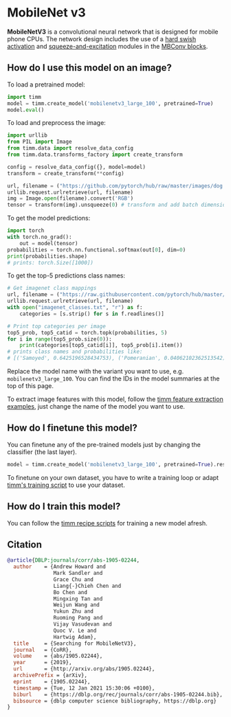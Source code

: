 # MobileNet v3

**MobileNetV3** is a convolutional neural network that is designed for mobile phone CPUs. The network design includes the use of a [hard swish activation](https://paperswithcode.com/method/hard-swish) and [squeeze-and-excitation](https://paperswithcode.com/method/squeeze-and-excitation-block) modules in the [MBConv blocks](https://paperswithcode.com/method/inverted-residual-block).

## How do I use this model on an image?
To load a pretrained model:

```python
import timm
model = timm.create_model('mobilenetv3_large_100', pretrained=True)
model.eval()
```

To load and preprocess the image:
```python 
import urllib
from PIL import Image
from timm.data import resolve_data_config
from timm.data.transforms_factory import create_transform

config = resolve_data_config({}, model=model)
transform = create_transform(**config)

url, filename = ("https://github.com/pytorch/hub/raw/master/images/dog.jpg", "dog.jpg")
urllib.request.urlretrieve(url, filename)
img = Image.open(filename).convert('RGB')
tensor = transform(img).unsqueeze(0) # transform and add batch dimension
```

To get the model predictions:
```python
import torch
with torch.no_grad():
    out = model(tensor)
probabilities = torch.nn.functional.softmax(out[0], dim=0)
print(probabilities.shape)
# prints: torch.Size([1000])
```

To get the top-5 predictions class names:
```python
# Get imagenet class mappings
url, filename = ("https://raw.githubusercontent.com/pytorch/hub/master/imagenet_classes.txt", "imagenet_classes.txt")
urllib.request.urlretrieve(url, filename) 
with open("imagenet_classes.txt", "r") as f:
    categories = [s.strip() for s in f.readlines()]

# Print top categories per image
top5_prob, top5_catid = torch.topk(probabilities, 5)
for i in range(top5_prob.size(0)):
    print(categories[top5_catid[i]], top5_prob[i].item())
# prints class names and probabilities like:
# [('Samoyed', 0.6425196528434753), ('Pomeranian', 0.04062102362513542), ('keeshond', 0.03186424449086189), ('white wolf', 0.01739676296710968), ('Eskimo dog', 0.011717947199940681)]
```

Replace the model name with the variant you want to use, e.g. `mobilenetv3_large_100`. You can find the IDs in the model summaries at the top of this page.

To extract image features with this model, follow the [timm feature extraction examples](https://rwightman.github.io/pytorch-image-models/feature_extraction/), just change the name of the model you want to use.

## How do I finetune this model?
You can finetune any of the pre-trained models just by changing the classifier (the last layer).
```python
model = timm.create_model('mobilenetv3_large_100', pretrained=True).reset_classifier(NUM_FINETUNE_CLASSES)
```
To finetune on your own dataset, you have to write a training loop or adapt [timm's training
script](https://github.com/rwightman/pytorch-image-models/blob/master/train.py) to use your dataset.

## How do I train this model?

You can follow the [timm recipe scripts](https://rwightman.github.io/pytorch-image-models/scripts/) for training a new model afresh.

## Citation

```BibTeX
@article{DBLP:journals/corr/abs-1905-02244,
  author    = {Andrew Howard and
               Mark Sandler and
               Grace Chu and
               Liang{-}Chieh Chen and
               Bo Chen and
               Mingxing Tan and
               Weijun Wang and
               Yukun Zhu and
               Ruoming Pang and
               Vijay Vasudevan and
               Quoc V. Le and
               Hartwig Adam},
  title     = {Searching for MobileNetV3},
  journal   = {CoRR},
  volume    = {abs/1905.02244},
  year      = {2019},
  url       = {http://arxiv.org/abs/1905.02244},
  archivePrefix = {arXiv},
  eprint    = {1905.02244},
  timestamp = {Tue, 12 Jan 2021 15:30:06 +0100},
  biburl    = {https://dblp.org/rec/journals/corr/abs-1905-02244.bib},
  bibsource = {dblp computer science bibliography, https://dblp.org}
}
```

<!--
Type: model-index
Collections:
- Name: MobileNet V3
  Paper:
    Title: Searching for MobileNetV3
    URL: https://paperswithcode.com/paper/searching-for-mobilenetv3
Models:
- Name: mobilenetv3_large_100
  In Collection: MobileNet V3
  Metadata:
    FLOPs: 287193752
    Parameters: 5480000
    File Size: 22076443
    Architecture:
    - 1x1 Convolution
    - Batch Normalization
    - Convolution
    - Dense Connections
    - Depthwise Separable Convolution
    - Dropout
    - Global Average Pooling
    - Hard Swish
    - Inverted Residual Block
    - ReLU
    - Residual Connection
    - Softmax
    - Squeeze-and-Excitation Block
    Tasks:
    - Image Classification
    Training Techniques:
    - RMSProp
    - Weight Decay
    Training Data:
    - ImageNet
    Training Resources: 4x4 TPU Pod
    ID: mobilenetv3_large_100
    LR: 0.1
    Dropout: 0.8
    Crop Pct: '0.875'
    Momentum: 0.9
    Batch Size: 4096
    Image Size: '224'
    Weight Decay: 1.0e-05
    Interpolation: bicubic
  Code: https://github.com/rwightman/pytorch-image-models/blob/9a25fdf3ad0414b4d66da443fe60ae0aa14edc84/timm/models/mobilenetv3.py#L363
  Weights: https://github.com/rwightman/pytorch-image-models/releases/download/v0.1-weights/mobilenetv3_large_100_ra-f55367f5.pth
  Results:
  - Task: Image Classification
    Dataset: ImageNet
    Metrics:
      Top 1 Accuracy: 75.77%
      Top 5 Accuracy: 92.54%
- Name: mobilenetv3_rw
  In Collection: MobileNet V3
  Metadata:
    FLOPs: 287190638
    Parameters: 5480000
    File Size: 22064048
    Architecture:
    - 1x1 Convolution
    - Batch Normalization
    - Convolution
    - Dense Connections
    - Depthwise Separable Convolution
    - Dropout
    - Global Average Pooling
    - Hard Swish
    - Inverted Residual Block
    - ReLU
    - Residual Connection
    - Softmax
    - Squeeze-and-Excitation Block
    Tasks:
    - Image Classification
    Training Techniques:
    - RMSProp
    - Weight Decay
    Training Data:
    - ImageNet
    Training Resources: 4x4 TPU Pod
    ID: mobilenetv3_rw
    LR: 0.1
    Dropout: 0.8
    Crop Pct: '0.875'
    Momentum: 0.9
    Batch Size: 4096
    Image Size: '224'
    Weight Decay: 1.0e-05
    Interpolation: bicubic
  Code: https://github.com/rwightman/pytorch-image-models/blob/9a25fdf3ad0414b4d66da443fe60ae0aa14edc84/timm/models/mobilenetv3.py#L384
  Weights: https://github.com/rwightman/pytorch-image-models/releases/download/v0.1-weights/mobilenetv3_100-35495452.pth
  Results:
  - Task: Image Classification
    Dataset: ImageNet
    Metrics:
      Top 1 Accuracy: 75.62%
      Top 5 Accuracy: 92.71%
-->